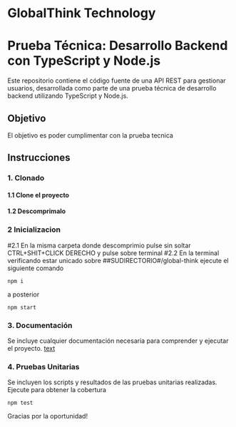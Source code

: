 # GlobalThink Technology
# Prueba Técnica: Desarrollo Backend con TypeScript y Node.js

Este repositorio contiene el código fuente de una API REST para gestionar usuarios, desarrollada como parte de una prueba técnica de desarrollo backend utilizando TypeScript y Node.js.

## Objetivo

El objetivo es poder cumplimentar con la prueba tecnica

## Instrucciones

### 1. Clonado

#### 1.1 Clone el proyecto 
#### 1.2 Descomprimalo 

### 2 Inicializacion

#2.1 En la misma carpeta donde descomprimio pulse sin soltar CTRL+SHIT+CLICK DERECHO y pulse sobre terminal
#2.2 En la terminal verificando estar unicado sobre ##SUDIRECTORIO#/global-think ejecute el siguiente comando

```
npm i
```
a posterior

```
npm start
````


### 3. Documentación

Se incluye cualquier documentación necesaria para comprender y ejecutar el proyecto.
[text](http://localhost:3000/api/users/swagger-ui/)

### 4. Pruebas Unitarias

Se incluyen los scripts y resultados de las pruebas unitarias realizadas.
Ejecute para obtener la cobertura
```
npm test
````
Gracias por la oportunidad!
